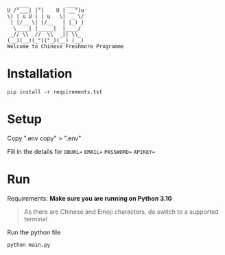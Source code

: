 ```console
   ____   _        ____
U /"___| |"|    U | __")u
\| | u U | | u   \|  _ \/
 | |/__ \| |/__   | |_) |
  \____| |_____|  |____/
 _// \\  //  \\  _|| \\_
(__)(__)(_")("_)(__) (__)
Welcome to Chinese Freshmore Programme
```

# Installation

```console
pip install -r requirements.txt
```

# Setup

Copy ".env copy" > ".env"

Fill in the details for `DBURL=` `EMAIL=` `PASSWORD=` `APIKEY=`

# Run

Requirements: **Make sure you are running on Python 3.10**

> As there are Chinese and Emoji characters, do switch to a supported terminal

Run the python file

```console
python main.py
```
